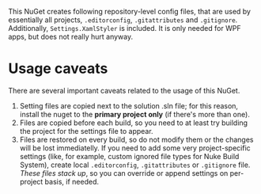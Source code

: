 This NuGet creates following repository-level config files, that are used by essentially all projects, `.editorconfig`, `.gitattributes` and `.gitignore`. Additionally, `Settings.XamlStyler` is included. It is only needed for WPF apps, but does not really hurt anyway.

# Usage caveats

There are several important caveats related to the usage of this NuGet.

1. Setting files are copied next to the solution .sln file; for this reason, install the nuget to the **primary project only** (if there's more than one).
2. Files are copied before each build, so you need to at least try building the project for the settings file to appear.
3. Files are restored on every build, so do not modify them or the changes will be lost immediatelly. If you need to add some very project-specific settings (like, for example, custom ignored file types for Nuke Build System), create local `.editorconfig`, `.gitattributes` or `.gitignore` file. *These files stack up*, so you can override or append settings on per-project basis, if needed.

